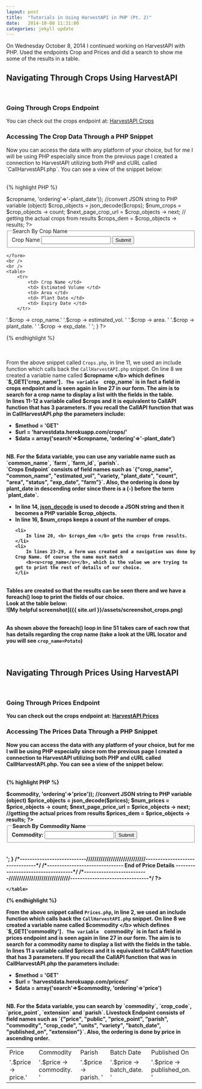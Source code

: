 ```yaml
---
layout: post
title:  "Tutorials in Using HarvestAPI in PHP (Pt. 2)"
date:   2014-10-08 11:31:00
categories: jekyll update
---
```


On Wednesday October 8, 2014 I continued working on HarvestAPI with PHP. Used the endpoints Crop and Prices 
and did a search to show me some of the results in a table. <br/>

<h2> <b> Navigating Through Crops Using HarvestAPI </b> </h2> 
<br/>

<h3> <b> Going Through Crops Endpoint </b> </h3>
You can check out the crops endpoint at: <a href="http://harvestdata.herokuapp.com/crops/"> HarvestAPI Crops </a> <br/>

<h3> <b> Accessing The Crop Data Through a PHP Snippet </b> </h3> 
Now you can access the data with any platform of your choice, but for me I will be using PHP especially since
from the previous page I created a connection to HarvestAPI utilizing both PHP and cURL called `CallHarvestAPI.php`. 
You can see a view of the snippet below: 
<br/><br/>

{% highlight PHP %}
<?php
	include("CallHarvestAPI.php");

	/*---------------------------------------------------------------------------------------*/
	/*---------------------------------- Crop Details ---------------------------------------*/
	/*---------------------------------------------------------------------------------------*/
		
	$cropname = $_GET['crop_name'];

	// call crops resource to return string
	$crops = CallAPI('GET', 'harvestdata.herokuapp.com/crops/',
				array('search'=>$cropname, 'ordering'=>'-plant_date'));

	//convert JSON string to PHP variable (object)
	$crop_objects = json_decode($crops);
		
	$num_crops = $crop_objects -> count;
	$next_page_crop_url  = $crop_objects -> next;
		
	// getting the actual crops from results
	$crops_dem = $crop_objects -> results;
?>
	
<form action="crops.php" method="get">
	<fieldset>
		<legend> Search By Crop Name </legend>
		Crop Name <input type="text" name = "crop_name"/> <input type="submit"/>			
	</fieldset>
	
	</form>		
	<br />
	<br />
	<table>
		<tr>
			<td> Crop Name </td>
			<td> Estimated Volume </td>	
			<td> Area </td>
			<td> Plant Date </td>
			<td> Expiry Date </td>
		</tr>
			
<?php 
			
foreach($crops_dem as $crop)
{
	echo '<tr>
			<td>'.$crop -> crop_name.'</td>
			<td>'.$crop -> estimated_vol. '</td>
			<td>'.$crop -> area. '</td>
			<td>'.$crop -> plant_date. '</td>
			<td>'.$crop -> exp_date. '</td>
			</tr>';			
}				
?>
{% endhighlight %}

<br/><br/>
From the above snippet called `Crops.php`, in line 11, we used an include function which calls back the `CallHarvestAPI.php` 
snippet. On line 8 we created a variable name  called <b> $cropname </b> which defines `$_GET['crop_name']`. The variable 
`crop_name` is in fact a field in crops endpoint and is seen again in line 27 in our form. The aim is to search for a crop name 
to display a list with the fields in the table. <br/>
In lines 11-12 a variable called <b>$crops</b> and it is equivalent to CallAPI function that has 3 parameters. 
If you recall the CallAPI function that was in CallHarvestAPI.php the parameters include:
<ul>
	<li> $method = 'GET' </li>
	<li> $url = 'harvestdata.herokuapp.com/crops/'</li>
	<li> $data = array('search'=>$cropname, 'ordering'=>'-plant_date') </li>
</ul>
<br/>
NB. For the <b> $data </b> variable, you can use any variable name such as `common_name`, `farm`, `farm_id`, `parish`.	<br/>
`Crops Endpoint` consists of field names such as `{"crop_name", "common_name", "estimated_vol", "variety, "plant_date", "count",
"area", "status", "exp_date", "farm"}`. Also, the ordering is done by plant_date in descending order since there is a (-) before 
the term `plant_date`.

<ul>
	<li>
		In line 14, <b> <u>json_decode</u> </b> is used to decode a JSON string and then it becomes a PHP variable 
		<b> $crop_objects. </b>
	</li>
	<li>
		In line 16, <b> $num_crops </b> keeps a count of the number of crops.				  	
	</li>
				  	
	<li>
		In line 20, <b> $crops_dem </b> gets the crops from results.				  	
	</li>
	<li>
		In lines 23-29, a form was created and a navigation was done by Crop Name. Of course the name must match 
		<b><u>crop_name</u></b>, which is the value we are trying to get to print the rest of details of our choice.
	</li>
</ul>
<br/>
Tables are created so that the results can be seen there and we have a foreach() loop to print the fields of our choice. <br/>
Look at the table below: <br/>
![My helpful screenshot]({{ site.url }}/assets/screenshot_crops.png)
<br /> <br />
						
As shown above the foreach() loop in line 51 takes care of each row that has details regarding the crop name 
(take a look at the URL locator and you will see `crop_name=Potato`)
<br/><br/><br/>

<h2> <b> Navigating Through Prices Using HarvestAPI </b> </h2> 
<br/>

<h3> <b> Going Through Prices Endpoint </b> </h3>
You can check out the crops endpoint at: <a href="http://harvestdata.herokuapp.com/prices/"> HarvestAPI Prices </a> <br/>

<h3> <b> Accessing The Prices Data Through a PHP Snippet </b> </h3>
Now you can access the data with any platform of your choice, but for me I will be using PHP especially since
rom the previous page I created a connection to HarvestAPI utilizing both PHP and cURL called CallHarvestAPI.php. 
You can see a view of the snippet below: 
<br/><br/>

{% highlight PHP %}

<?php
	include("CallHarvestAPI.php");

	/*---------------------------------------------------------------------------------------*/
	/*-------------------------------- Livestock Details ------------------------------------*/
	/*---------------------------------------------------------------------------------------*/
		
	$commodity = $_GET['commodity'];

	// call price resource to return string
	$prices = CallAPI('GET', 'harvestdata.herokuapp.com/prices/',
				array('search'=> $commodity, 'ordering'=>'price'));
					
	//convert JSON string to PHP variable (object)
	$price_objects = json_decode($prices);
			
	$num_prices = $price_objects -> count;
	$next_page_price_url = $price_objects -> next;
			
	//getting the actual prices from results
	$prices_dem = $price_objects -> results;
?>
	
<form action="prices.php" method="get">
	<fieldset>
		<legend> Search By Commodity Name </legend>
		Commodity: <input type="text" name = "commodity"/> <input type="submit"/>		
	</fieldset>
	</form>
	<br />
	<br />
	<table>
		<tr>
			<td> Price </td>
			<td> Commodity </td>	
			<td> Parish </td>
			<td> Batch Date </td>
			<td> Published On </td>
		</tr>
			
<?php 
			
	foreach($prices_dem as $price)
	{	
		echo '<tr>
					<td>'.$price -> price.'</td>
					<td>'.$price -> commodity. '</td>
					<td>'.$price -> parish. '</td>
					<td>'.$price -> batch_date. '</td>
					<td>'.$price -> published_on. '</td>
				</tr>';
	}
			
	/*---------------------------/////////////////////////////--------------------------------*/
	/*------------------------------- End of Price Details -----------------------------------*/
	/*--------------------------//////////////////////////////--------------------------------*/			
			
?>
	</table>

{% endhighlight %}

From the above snippet called `Prices.php`, in line 2, we used an include function which calls back the `CallHarvestAPI.php` 
snippet. On line 8 we created a variable name called <b> $commodity </b> which defines `$_GET['commodity']`. The variable 
`commodity` is in fact a field in prices endpoint and is seen again in line 27 in our form. The aim is to search for a commodity 
name to display a list with the fields in the table.
<br/>
In lines 11 a variable called <b> $prices </b> and it is equivalent to CallAPI function 
that has 3 parameters. If you recall the CallAPI function that was in CallHarvestAPI.php the parameters include:
<br/>
<ul>
	<li> $method = 'GET' </li>
	<li> $url = 'harvestdata.herokuapp.com/prices/'</li>
	<li> $data = array('search'=>$commodity, 'ordering'=>'price') </li>
</ul>
<br/>
NB. For the $data variable, you can search by `commodity`, `crop_code`, `price_point`, `extension` and `parish`.	
Livestock Endpoint consists of field names such as `{"price", "public", "price_point", "parish", "commodity", "crop_code", 
"units", "variety", "batch_date", "published_on", "extension"}`. Also, the ordering is done by price in ascending order.				